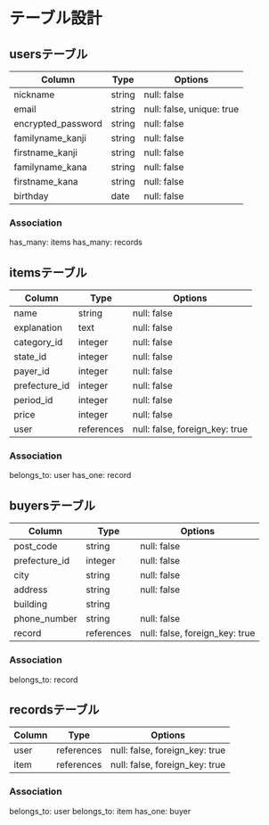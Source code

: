 # テーブル設計

## usersテーブル

| Column             | Type   | Options                   |
| ------------------ | ------ | ------------------------- |  
| nickname           | string | null: false               |
| email              | string | null: false, unique: true |
| encrypted_password | string | null: false               |
| familyname_kanji   | string | null: false               |
| firstname_kanji    | string | null: false               |
| familyname_kana    | string | null: false               |
| firstname_kana     | string | null: false               |
| birthday           | date   | null: false               |

### Association

has_many: items
has_many: records

## itemsテーブル

| Column        | Type       | Options                        |
| ------------- | ---------- | ------------------------------ |
| name          | string     | null: false                    |
| explanation   | text       | null: false                    |
| category_id   | integer    | null: false                    |
| state_id      | integer    | null: false                    |
| payer_id      | integer    | null: false                    |
| prefecture_id | integer    | null: false                    |
| period_id     | integer    | null: false                    |
| price         | integer    | null: false                    |
| user          | references | null: false, foreign_key: true |

### Association

belongs_to: user
has_one: record

## buyersテーブル

| Column         | Type       | Options                        |
| -------------- | ---------- | ------------------------------ |
| post_code      | string     | null: false                    |
| prefecture_id  | integer    | null: false                    |
| city           | string     | null: false                    |
| address        | string     | null: false                    |
| building       | string     |                                |
| phone_number   | string     | null: false                    |
| record         | references | null: false, foreign_key: true |

### Association

belongs_to: record

## recordsテーブル

| Column      | Type       | Options                        |
| ----------- | ---------- | ------------------------------ |  
| user        | references | null: false, foreign_key: true |
| item        | references | null: false, foreign_key: true |

### Association

belongs_to: user
belongs_to: item
has_one: buyer